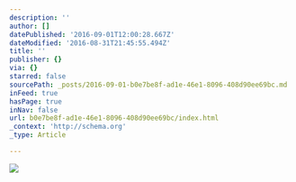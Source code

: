 ```yaml
---
description: ''
author: []
datePublished: '2016-09-01T12:00:28.667Z'
dateModified: '2016-08-31T21:45:55.494Z'
title: ''
publisher: {}
via: {}
starred: false
sourcePath: _posts/2016-09-01-b0e7be8f-ad1e-46e1-8096-408d90ee69bc.md
inFeed: true
hasPage: true
inNav: false
url: b0e7be8f-ad1e-46e1-8096-408d90ee69bc/index.html
_context: 'http://schema.org'
_type: Article

---
```

![](https://the-grid-user-content.s3-us-west-2.amazonaws.com/9305b4c7-5df0-4ed0-9362-442079c94d3a.jpg)